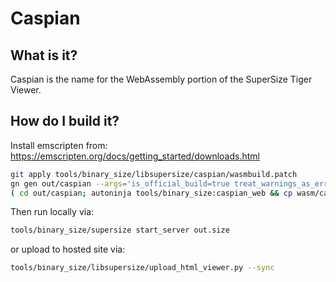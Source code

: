 # Caspian

## What is it?

Caspian is the name for the WebAssembly portion of the SuperSize Tiger Viewer.

## How do I build it?

Install emscripten from:
https://emscripten.org/docs/getting_started/downloads.html

```sh
git apply tools/binary_size/libsupersize/caspian/wasmbuild.patch
gn gen out/caspian --args='is_official_build=true treat_warnings_as_errors=false fatal_linker_warnings=false'
( cd out/caspian; autoninja tools/binary_size:caspian_web && cp wasm/caspian_web.* ../../tools/binary_size/libsupersize/static/ )
```

Then run locally via:
```sh
tools/binary_size/supersize start_server out.size
```

or upload to hosted site via:
```sh
tools/binary_size/libsupersize/upload_html_viewer.py --sync
```
